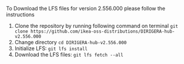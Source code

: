 To Download the LFS files for version 2.556.000 please follow the instructions

1. Clone the repository by running following command on terminal `git clone https://github.com/ikea-oss-distributions/DIRIGERA-hub-v2.556.000`
2. Change directory `cd DIRIGERA-hub-v2.556.000`
3. Initialize LFS: `git lfs install`
4. Download the LFS files: `git lfs fetch --all`
